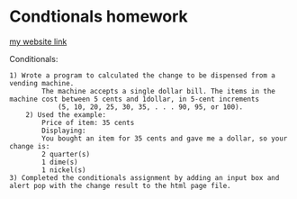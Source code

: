 
# Condtionals homework

[my website link](https://lucaslazer.github.io/jsGameClass/Conditions/index.html)

Conditionals:

	1) Wrote a program to calculated the change to be dispensed from a vending machine. 
  			The machine accepts a single dollar bill. The items in the machine cost between 5 cents and 1dollar, in 5-cent increments 
     			(5, 10, 20, 25, 30, 35, . . . 90, 95, or 100).
    	2) Used the example:
			Price of item: 35 cents
			Displaying: 
			You bought an item for 35 cents and gave me a dollar, so your change is: 
			2 quarter(s)
			1 dime(s)
			1 nickel(s)
	3) Completed the conditionals assignment by adding an input box and alert pop with the change result to the html page file.
    
